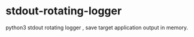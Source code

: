 # stdout-rotating-logger
python3 stdout rotating logger , save target application output in memory. 
